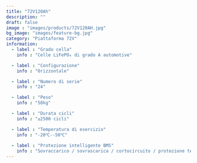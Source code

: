 ```yaml
---
title: "72V120Ah"
description: ""
draft: false
image : "images/products/72V120AH.jpg"
bg_image: "images/feature-bg.jpg"
category: "Piattaforma 72V"
information:
  - label : "Grado cella"
    info : "Celle LiFePO₄ di grado A automotive"

  - label : "Configurazione"
    info : "Orizzontale"

  - label : "Numero di serie"
    info : "24"

  - label : "Peso"
    info : "58kg"

  - label : "Durata cicli"
    info : "≥2500 cicli"

  - label : "Temperatura di esercizio"
    info : "-20℃--50℃"
    
  - label : "Protezione intelligente BMS"
    info : "Sovraccarico / sovrascarica / cortocircuito / protezione termica"
---
```

